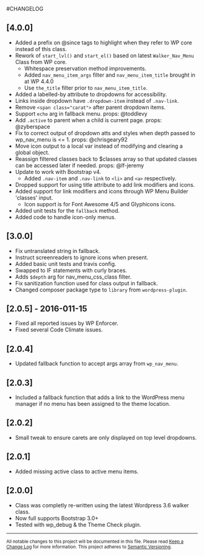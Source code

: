 #CHANGELOG

## [4.0.0]
- Added a prefix on @since tags to highlight when they refer to WP core instead of this class.
- Rework of `start_lvl()` and `start_el()` based on latest `Walker_Nav_Menu` Class from WP core.
	- Whitespace preservation method improvements.
	- Added `nav_menu_item_args` filter and `nav_menu_item_title` brought in at WP 4.4.0
	- Use `the_title` filter prior to `nav_menu_item_title`.
- Added a labelled-by attribute to dropdowns for accessibility.
- Links inside dropdown have `.dropdown-item` instead of `.nav-link`.
- Remove `<span class="carat">` after parent dropdown items.
- Support `echo` arg in fallback menu. props: @toddlevy
- Add `.active` to parent when a child is current page. props: @zyberspace
- Fix to correct output of dropdown atts and styles when depth passed to wp_nav_menu is <= 1. props: @chrisgeary92
- Move icon output to a local var instead of modifying and clearing a global object.
- Reassign filtered classes back to $classes array so that updated classes can be accessed later if needed. props: @lf-jeremy
- Update to work with Bootstrap v4.
	- Added `.nav-item` and `.nav-link` to `<li>` and `<a>` respectively.
- Dropped support for using title attribute to add link modifiers and icons.
- Added support for link modifiers and icons through WP Menu Builder 'classes' input.
	- Icon support is for Font Awesome 4/5 and Glyphicons icons.
- Added unit tests for the `fallback` method.
- Added code to handle icon-only menus.

## [3.0.0]

- Fix untranslated string in fallback.
- Instruct screenreaders to ignore icons when present.
- Added basic unit tests and travis config.
- Swapped to IF statements with curly braces.
- Adds `$depth` arg for nav_menu_css_class filter.
- Fix sanitization function used for class output in fallback.
- Changed composer package type to `library` from `wordpress-plugin`.

## [2.0.5] - 2016-011-15

- Fixed all reported issues by WP Enforcer.
- Fixed several Code Climate issues.

## [2.0.4]

- Updated fallback function to accept args array from `wp_nav_menu`.

## [2.0.3]

- Included a fallback function that adds a link to the WordPress menu manager if no menu has been assigned to the theme location.

## [2.0.2]

- Small tweak to ensure carets are only displayed on top level dropdowns.

## [2.0.1]

- Added missing active class to active menu items.

## [2.0.0]

- Class was completly re-written using the latest Wordpress 3.6 walker class.
- Now full supports Bootstrap 3.0+
- Tested with wp_debug & the Theme Check plugin.


---
<small>All notable changes to this project will be documented in this file. Please read [Keep a Change Log](http://keepachangelog.com) for more information. This project adheres to [Semantic Versioning](http://semver.org).</small>
